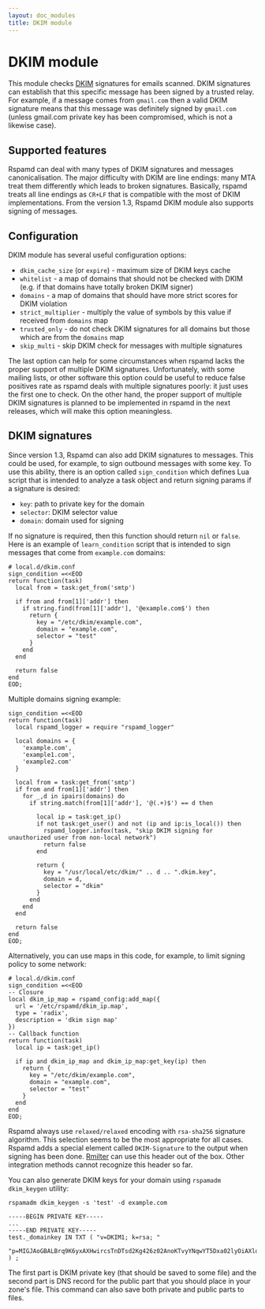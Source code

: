 ```yaml
---
layout: doc_modules
title: DKIM module
---
```

# DKIM module

This module checks [DKIM](http://www.dkim.org/) signatures for emails scanned.
DKIM signatures can establish that this specific message has been signed by a trusted
relay. For example, if a message comes from `gmail.com` then a valid DKIM signature
means that this message was definitely signed by `gmail.com` (unless gmail.com private
key has been compromised, which is not a likewise case).

## Supported features

Rspamd can deal with many types of DKIM signatures and messages canonicalisation.
The major difficulty with DKIM are line endings: many MTA treat them differently which
leads to broken signatures. Basically, rspamd treats all line endings as `CR+LF` that
is compatible with the most of DKIM implementations. From the version 1.3, Rspamd DKIM module also supports signing of messages.

## Configuration

DKIM module has several useful configuration options:

- `dkim_cache_size` (or `expire`) - maximum size of DKIM keys cache
- `whitelist` - a map of domains that should not be checked with DKIM (e.g. if that domains have totally broken DKIM signer)
- `domains` - a map of domains that should have more strict scores for DKIM violation
- `strict_multiplier` - multiply the value of symbols by this value if received from `domains` map
- `trusted_only` - do not check DKIM signatures for all domains but those which are from the `domains` map
- `skip_multi` - skip DKIM check for messages with multiple signatures

The last option can help for some circumstances when rspamd lacks the proper support of
multiple DKIM signatures. Unfortunately, with some mailing lists, or other software
this option could be useful to reduce false positives rate as rspamd deals with
multiple signatures poorly: it just uses the first one to check. On the other hand,
the proper support of multiple DKIM signatures is planned to be implemented in rspamd 
in the next releases, which will make this option meaningless.

## DKIM signatures

Since version 1.3, Rspamd can also add DKIM signatures to messages. This could be used, for example, to sign outbound messages with some key. To use this ability, there is an option called `sign_condition` which defines Lua script that is intended to analyze a task object and return signing params if a signature is desired:

- `key`: path to private key for the domain
- `selector`: DKIM selector value
- `domain`: domain used for signing

If no signature is required, then this function should return `nil` or `false`. Here is an example of `learn_condition` script that is intended to sign messages that come from `example.com` domains:

~~~ucl
# local.d/dkim.conf
sign_condition =<<EOD
return function(task)
  local from = task:get_from('smtp')

  if from and from[1]['addr'] then
    if string.find(from[1]['addr'], '@example.com$') then
      return {
        key = "/etc/dkim/example.com",
        domain = "example.com",
        selector = "test"
      }
    end
  end

  return false
end
EOD;
~~~

Multiple domains signing example:

~~~ucl
sign_condition =<<EOD
return function(task)
  local rspamd_logger = require "rspamd_logger"

  local domains = {
    'example.com',
    'example1.com',
    'example2.com'
  }

  local from = task:get_from('smtp')
  if from and from[1]['addr'] then
    for _,d in ipairs(domains) do
      if string.match(from[1]['addr'], '@(.+)$') == d then

        local ip = task:get_ip()
        if not task:get_user() and not (ip and ip:is_local()) then
          rspamd_logger.infox(task, "skip DKIM signing for unauthorized user from non-local network")
          return false
        end

        return {
          key = "/usr/local/etc/dkim/" .. d .. ".dkim.key",
          domain = d,
          selector = "dkim"
        }
      end
    end
  end

  return false
end
EOD;
~~~

Alternatively, you can use maps in this code, for example, to limit signing policy to some network:

~~~ucl
# local.d/dkim.conf
sign_condition =<<EOD
-- Closure
local dkim_ip_map = rspamd_config:add_map({
  url = '/etc/rspamd/dkim_ip.map', 
  type = 'radix', 
  description = 'dkim sign map'
})
-- Callback function
return function(task)
  local ip = task:get_ip()

  if ip and dkim_ip_map and dkim_ip_map:get_key(ip) then
    return {
      key = "/etc/dkim/example.com",
      domain = "example.com",
      selector = "test"
    }
  end
end
EOD;
~~~

Rspamd always use `relaxed/relaxed` encoding with `rsa-sha256` signature algorithm. This selection seems to be the most appropriate for all cases. Rspamd adds a special element called `DKIM-Signature` to the output when signing has been done. [Rmilter](/rmilter/) can use this header out of the box. Other integration methods cannot recognize this header so far.

You can also generate DKIM keys for your domain using `rspamadm dkim_keygen` utility:

~~~
rspamadm dkim_keygen -s 'test' -d example.com

-----BEGIN PRIVATE KEY-----
...
-----END PRIVATE KEY-----
test._domainkey IN TXT ( "v=DKIM1; k=rsa; "
  "p=MIGJAoGBALBrq9K6yxAXHwircsTnDTsd2Kg426z02AnoKTvyYNqwYT5Dxa02lyOiAXloXVIJsyfuGOOoSx543D7DGWw0plgElHXKStXy1TZ7fJfbEtuc5RASIKqOAT1iHGfGB1SZzjt3a3vJBhoStjvLulw4h8NC2jep96/QGuK8G/3b/SJNAgMBAAE=" ) ;
~~~

The first part is DKIM private key (that should be saved to some file) and the second part is DNS record for the public part that you should place in your zone's file. This command can also save both private and public parts to files.

